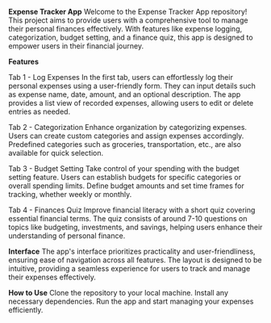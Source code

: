 **Expense Tracker App**
Welcome to the Expense Tracker App repository! This project aims to provide users with a comprehensive tool to manage their personal finances effectively. With features like expense logging, categorization, budget setting, and a finance quiz, this app is designed to empower users in their financial journey.

**Features**

Tab 1 - Log Expenses
In the first tab, users can effortlessly log their personal expenses using a user-friendly form. They can input details such as expense name, date, amount, and an optional description. The app provides a list view of recorded expenses, allowing users to edit or delete entries as needed.

Tab 2 - Categorization
Enhance organization by categorizing expenses. Users can create custom categories and assign expenses accordingly. Predefined categories such as groceries, transportation, etc., are also available for quick selection.

Tab 3 - Budget Setting
Take control of your spending with the budget setting feature. Users can establish budgets for specific categories or overall spending limits. Define budget amounts and set time frames for tracking, whether weekly or monthly.

Tab 4 - Finances Quiz
Improve financial literacy with a short quiz covering essential financial terms. The quiz consists of around 7-10 questions on topics like budgeting, investments, and savings, helping users enhance their understanding of personal finance.

**Interface**
The app's interface prioritizes practicality and user-friendliness, ensuring ease of navigation across all features. The layout is designed to be intuitive, providing a seamless experience for users to track and manage their expenses effectively.

**How to Use**
Clone the repository to your local machine.
Install any necessary dependencies.
Run the app and start managing your expenses efficiently.
